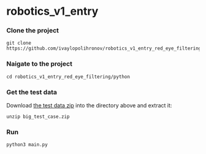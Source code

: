 # robotics_v1_entry

### Clone the project
```angular2html
git clone https://github.com/ivaylopolihronov/robotics_v1_entry_red_eye_filtering.git
```
### Naigate to the project
```angular2html
cd robotics_v1_entry_red_eye_filtering/python
```
### Get the test data
Download [the test data zip](https://drive.google.com/file/d/1nb1PiP0FOEng8BxY4CdfOA2SSGVX2O6j/view) into the directory above and extract it:
```angular2html
unzip big_test_case.zip
```
### Run
```angular2html
python3 main.py
```
